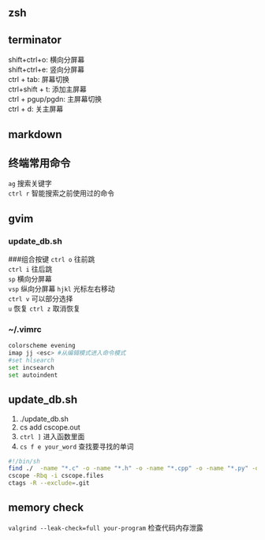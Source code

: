 ## zsh

## terminator
shift+ctrl+o: 横向分屏幕  
shift+ctrl+e: 竖向分屏幕  
ctrl + tab: 屏幕切换  
ctrl+shift + t: 添加主屏幕  
ctrl + pgup/pgdn: 主屏幕切换  
ctrl + d: 关主屏幕 

## markdown

## 终端常用命令
`ag` 搜索关键字  
`ctrl r` 智能搜索之前使用过的命令  

## gvim
### update_db.sh
###组合按键
`ctrl o` 往前跳  
`ctrl i` 往后跳  
`sp` 横向分屏幕  
`vsp` 纵向分屏幕 
`hjkl` 光标左右移动  
`ctrl v` 可以部分选择  
`u` 恢复 
`ctrl z` 取消恢复  
### ~/.vimrc  
```bash
colorscheme evening  
imap jj <esc> #从编辑模式进入命令模式  
#set hlsearch  
set incsearch  
set autoindent  
```

## update_db.sh
1. ./update_db.sh
2. cs add cscope.out
3. `ctrl ]` 进入函数里面
4. `cs f e your_word` 查找要寻找的单词

```bash
#!/bin/sh  
find ./  -name "*.c" -o -name "*.h" -o -name "*.cpp" -o -name "*.py" -o -name "*.s" > cscope.files  
cscope -Rbq -i cscope.files  
ctags -R --exclude=.git
```

## memory check
`valgrind --leak-check=full your-program` 检查代码内存泄露
